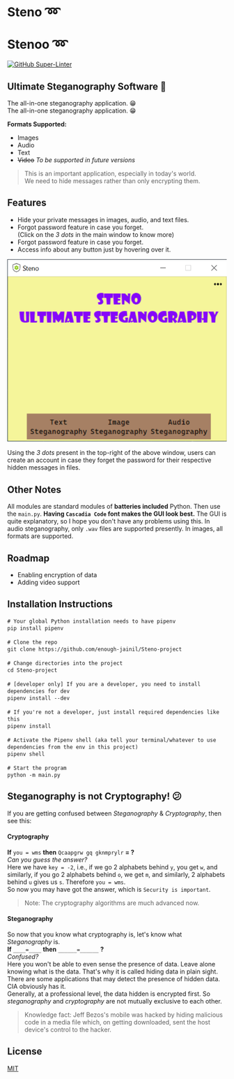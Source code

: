 # Steno :loop:

# Stenoo :loop:

[![GitHub Super-Linter](https://github.com/enough-jainil/Steno-project/workflows/Lint%20Code%20Base/badge.svg)](https://github.com/marketplace/actions/super-linter)

## Ultimate Steganography Software :superhero:

The all-in-one steganography application. :grin:<br>
The all-in-one steganography application. :grin:

**Formats Supported:**

- Images
- Audio
- Text
- ~~Video~~ _To be supported in future versions_

> This is an important application, especially in today's world.<br>
> We need to hide messages rather than only encrypting them.

## Features

- Hide your private messages in images, audio, and text files.
- Forgot password feature in case you forget. <br>
  (Click on the _3 dots_ in the main window to know more)
- Forgot password feature in case you forget.
- Access info about any button just by hovering over it.

![homescreen](https://github.com/enough-jainil/Steno-project/blob/master/images/img.png?raw=true)

Using the _3 dots_ present in the top-right of the above window, users can create an account in case they forget the password for their respective hidden messages in files.

## Other Notes

All modules are standard modules of **batteries included** Python. Then use the `main.py`.
**Having `Cascadia Code` font makes the GUI look best.**
The GUI is quite explanatory, so I hope you don't have any problems using this.
In audio steganography, only `.wav` files are supported presently. In images, all formats are supported.

## Roadmap

- Enabling encryption of data
- Adding video support

## Installation Instructions

```
# Your global Python installation needs to have pipenv
pip install pipenv

# Clone the repo
git clone https://github.com/enough-jainil/Steno-project

# Change directories into the project
cd Steno-project

# [developer only] If you are a developer, you need to install dependencies for dev
pipenv install --dev

# If you're not a developer, just install required dependencies like this
pipenv install

# Activate the Pipenv shell (aka tell your terminal/whatever to use dependencies from the env in this project)
pipenv shell

# Start the program
python -m main.py
```

## Steganography is not Cryptography! :confused:

If you are getting confused between _Steganography_ & _Cryptography_, then see this:

#### Cryptography

**If** `you = wms` **then** `Qcaapgrw gq gknmprylr` **= ?**<br>
_Can you guess the answer?_<br>
Here we have `key = -2`, i.e., if we go 2 alphabets behind `y`, you get `w`, and similarly, if you go 2 alphabets behind `o`, we get `m`, and similarly, 2 alphabets behind `u` gives us `s`. Therefore `you = wms`. <br>
So now you may have got the answer, which is `Security is important`.

> Note: The cryptography algorithms are much advanced now.

#### Steganography

So now that you know what cryptography is, let's know what _Steganography_ is.<br>
**If** `____=____` **then** `______=______` **?**<br>
_Confused?_<br>
Here you won't be able to even sense the presence of data. Leave alone knowing what
is the data. That's why it is called hiding data in plain sight. There are some applications that
may detect the presence of hidden data. CIA obviously has it. <br>
Generally, at a professional level, the data hidden is encrypted first. So _steganography_ and _cryptography_ are not
mutually exclusive to each other.

> Knowledge fact: Jeff Bezos's mobile was hacked by hiding malicious code in a media
> file which, on getting downloaded, sent the host device's control to the hacker.

## License

[MIT](https://choosealicense.com/licenses/mit/)
